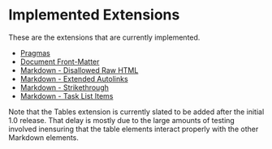 # Implemented Extensions

These are the extensions that are currently implemented.

- [Pragmas](/docs/extensions/pragmas.md)
- [Document Front-Matter](/docs/extensions/front-matter.md)
- [Markdown - Disallowed Raw HTML](/docs/extensions/disallowed-raw_html.md)
- [Markdown - Extended Autolinks](/docs/extensions/extended_autolinks.md)
- [Markdown - Strikethrough](/docs/extensions/strikethrough.md)
- [Markdown - Task List Items](/docs/extensions/task-list-items.md)

Note that the Tables extension is currently slated to be added after
the initial 1.0 release.  That delay is mostly due to the large amounts
of testing involved inensuring that the table elements interact properly
with the other Markdown elements.

